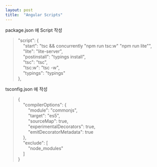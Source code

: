 ```yaml
---
layout: post
title:  "Angular Scripts"
---
```

package.json 에 Script 작성

>"script": {<br/>
>&nbsp;&nbsp;&nbsp;&nbsp;"start": "tsc && concurrently \"npm run tsc:w\" \"npm run lite\"",<br/>
>&nbsp;&nbsp;&nbsp;&nbsp;"lite": "lite-server",<br/>
>&nbsp;&nbsp;&nbsp;&nbsp;"postinstall": "typings install",<br/>
>&nbsp;&nbsp;&nbsp;&nbsp;"tsc": "tsc",<br/>
>&nbsp;&nbsp;&nbsp;&nbsp;"tsc:w": "tsc -w",<br/>
>&nbsp;&nbsp;&nbsp;&nbsp;"typings": "typings"<br/>
>},

tsconfig.json 에 작성

>{<br/>
>&nbsp;&nbsp;&nbsp;&nbsp;"compilerOptions": {<br/>
>&nbsp;&nbsp;&nbsp;&nbsp;&nbsp;&nbsp;&nbsp;&nbsp;"module": "commonjs",<br/>
>&nbsp;&nbsp;&nbsp;&nbsp;&nbsp;&nbsp;&nbsp;&nbsp;"target": "es5",<br/>
>&nbsp;&nbsp;&nbsp;&nbsp;&nbsp;&nbsp;&nbsp;&nbsp;"sourceMap": true,<br/>
>&nbsp;&nbsp;&nbsp;&nbsp;&nbsp;&nbsp;&nbsp;&nbsp;"experimentalDecorators": true,<br/>
>&nbsp;&nbsp;&nbsp;&nbsp;&nbsp;&nbsp;&nbsp;&nbsp;"emitDecoratorMetadata": true<br/>
>&nbsp;&nbsp;&nbsp;&nbsp;},<br/>
>&nbsp;&nbsp;&nbsp;&nbsp;"exclude": [<br/>
>&nbsp;&nbsp;&nbsp;&nbsp;&nbsp;&nbsp;&nbsp;&nbsp;"node_modules"<br/>
>&nbsp;&nbsp;&nbsp;&nbsp;]<br/>
>}
